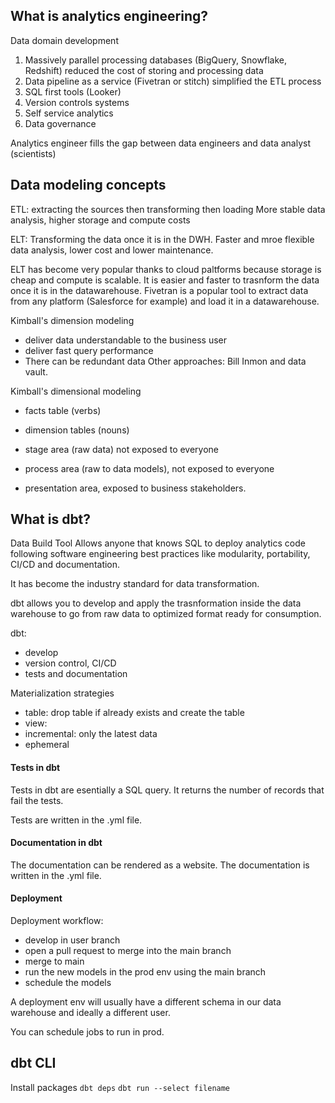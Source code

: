 ## What is analytics engineering?

Data domain development
1. Massively parallel processing databases (BigQuery, Snowflake, Redshift) reduced the cost of storing and processing data
2. Data pipeline as a service (Fivetran or stitch) simplified the ETL process
3. SQL first tools (Looker)
4. Version controls systems
5. Self service analytics
6. Data governance

Analytics engineer fills the gap between data engineers and data analyst (scientists)

## Data modeling concepts

ETL: extracting the sources then transforming then loading
More stable data analysis, higher storage and compute costs

ELT: Transforming the data once it is in the DWH.
Faster and mroe flexible data analysis, lower cost and lower maintenance.

ELT has become very popular thanks to cloud paltforms because storage is cheap and compute is scalable. It is easier and faster to trasnform the data once it is in the datawarehouse.
Fivetran is a popular tool to extract data from any platform (Salesforce for example) and load it in a datawarehouse.

Kimball's dimension modeling
- deliver data understandable to the business user
- deliver fast query performance
- There can be redundant data
Other approaches: Bill Inmon and data vault.

Kimball's dimensional modeling
- facts table (verbs)
- dimension tables (nouns)

- stage area (raw data) not exposed to everyone
- process area (raw to data models), not exposed to everyone
- presentation area, exposed to business stakeholders.

## What is dbt?
Data Build Tool
Allows anyone that knows SQL to deploy analytics code following software engineering best practices like modularity, portability, CI/CD and documentation.

It has become the industry standard for data transformation.

dbt allows you to develop and apply the trasnformation inside the data warehouse to go from raw data to optimized format ready for consumption.

dbt:
- develop
- version control, CI/CD
- tests and documentation

Materialization strategies
- table: drop table if already exists and create the table 
- view:
- incremental: only the latest data 
- ephemeral

#### Tests in dbt
Tests in dbt are esentially a SQL query. It returns the number of records that fail the tests.

Tests are written in the .yml file.

#### Documentation in dbt
The documentation can be rendered as a website.
The documentation is written in the .yml file.

#### Deployment
Deployment workflow:
- develop in user branch
- open a pull request to merge into the main branch
- merge to main
- run the new models in the prod env using the main branch
- schedule the models

A deployment env will usually have a different schema in our data warehouse and ideally a different user.

You can schedule jobs to run in prod.


## dbt CLI

Install packages `dbt deps`
`dbt run --select filename`